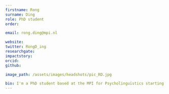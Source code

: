 ```yaml
---
firstname: Rong
surname: Ding
role: PhD student
order:

email: rong.ding@mpi.nl

website:
twitter: RongD_ing
researchgate:
impactstory:
orcid:
github:

image_path: /assets/images/headshots/pic_RD.jpg

bio: I'm a PhD student based at the MPI for Psycholinguistics starting from October, 2020. My goal of research is to dissect the way(s) neuronal populations communicate and coordinate in time as well as how our marvellous capacity of language is achieved by such neuronal interactions. Profoundly inspired by György Buzsáki's Rhythms of the Brain (2005), I'm keen to probe into the neuronal dynamics of language function from the perspectives of oscillation and the complex systems theory. My fascination in brain and language started with the cross-disciplinary undergraduate training I received in the B.S. Psychology and B.A. Indonesian Language and Culture programs at Peking University. To pursue such passion even further, I completed a M.Sc. in Language Sciences at University College London, wherein I learned to conduct research by incorporating methods from various subjects—that is, computational modelling, EEG, and the naturalistic experimental paradigm—and examined the neurophysiological correlates of predictive coding (word surprisal) in audiovisual speech comprehension.
---
```

